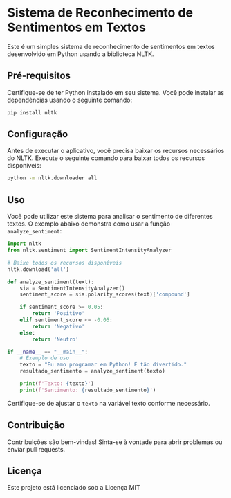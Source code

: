 # Sistema de Reconhecimento de Sentimentos em Textos

Este é um simples sistema de reconhecimento de sentimentos em textos desenvolvido em Python usando a biblioteca NLTK.

## Pré-requisitos

Certifique-se de ter Python instalado em seu sistema. Você pode instalar as dependências usando o seguinte comando:

```bash
pip install nltk
```

## Configuração

Antes de executar o aplicativo, você precisa baixar os recursos necessários do NLTK. Execute o seguinte comando para baixar todos os recursos disponíveis:
```bash
python -m nltk.downloader all
```
## Uso

Você pode utilizar este sistema para analisar o sentimento de diferentes textos. O exemplo abaixo demonstra como usar a função `analyze_sentiment`:
```python
import nltk
from nltk.sentiment import SentimentIntensityAnalyzer

# Baixe todos os recursos disponíveis
nltk.download('all')

def analyze_sentiment(text):
    sia = SentimentIntensityAnalyzer()
    sentiment_score = sia.polarity_scores(text)['compound']

    if sentiment_score >= 0.05:
        return 'Positivo'
    elif sentiment_score <= -0.05:
        return 'Negativo'
    else:
        return 'Neutro'

if __name__ == "__main__":
    # Exemplo de uso
    texto = "Eu amo programar em Python! É tão divertido."
    resultado_sentimento = analyze_sentiment(texto)

    print(f'Texto: {texto}')
    print(f'Sentimento: {resultado_sentimento}')
```

Certifique-se de ajustar o `texto` na variável texto conforme necessário.

## Contribuição

Contribuições são bem-vindas! Sinta-se à vontade para abrir problemas ou enviar pull requests.

## Licença

Este projeto está licenciado sob a Licença MIT